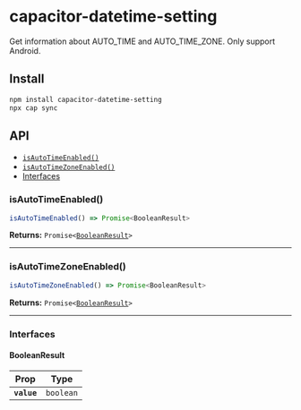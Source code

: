 # capacitor-datetime-setting

Get information about AUTO_TIME and AUTO_TIME_ZONE. Only support Android.

## Install

```bash
npm install capacitor-datetime-setting
npx cap sync
```

## API

<docgen-index>

* [`isAutoTimeEnabled()`](#isautotimeenabled)
* [`isAutoTimeZoneEnabled()`](#isautotimezoneenabled)
* [Interfaces](#interfaces)

</docgen-index>

<docgen-api>
<!--Update the source file JSDoc comments and rerun docgen to update the docs below-->

### isAutoTimeEnabled()

```typescript
isAutoTimeEnabled() => Promise<BooleanResult>
```

**Returns:** <code>Promise&lt;<a href="#booleanresult">BooleanResult</a>&gt;</code>

--------------------


### isAutoTimeZoneEnabled()

```typescript
isAutoTimeZoneEnabled() => Promise<BooleanResult>
```

**Returns:** <code>Promise&lt;<a href="#booleanresult">BooleanResult</a>&gt;</code>

--------------------


### Interfaces


#### BooleanResult

| Prop        | Type                 |
| ----------- | -------------------- |
| **`value`** | <code>boolean</code> |

</docgen-api>
